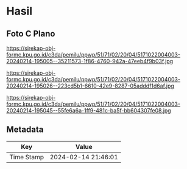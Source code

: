 # Hasil

## Foto C Plano

https://sirekap-obj-formc.kpu.go.id/c3da/pemilu/ppwp/51/71/02/20/04/5171022004003-20240214-195005--35211573-1f86-4760-942a-47eeb4f9b03f.jpg

https://sirekap-obj-formc.kpu.go.id/c3da/pemilu/ppwp/51/71/02/20/04/5171022004003-20240214-195026--223cd5b1-6610-42e9-8287-05adddf1d6af.jpg

https://sirekap-obj-formc.kpu.go.id/c3da/pemilu/ppwp/51/71/02/20/04/5171022004003-20240214-195045--55fe6a6a-1ff9-481c-ba5f-bb604307fe08.jpg


## Metadata

| Key        | Value               |
| ---------- | ------------------- |
| Time Stamp | 2024-02-14 21:46:01 |



